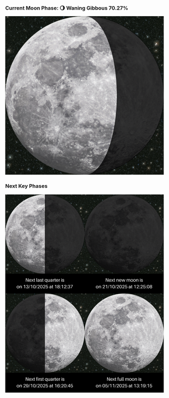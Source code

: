 ### Current Moon Phase: 🌖 Waning Gibbous 70.27%
![Moon Phase](moonphase.png)
### Next Key Phases
![Gallery](gallery.png)